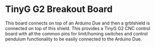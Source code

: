 # TinyG G2 Breakout Board

This board connects on top of an Arduino Due and then a grblshield is connected on top of this shield. This provides a TinyG G2 CNC control board with all the common pins for limit/homing switches and control pendulum functionality to be easily connected to the Arduino Due.



